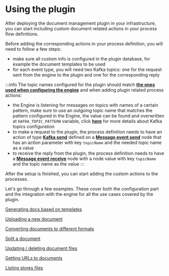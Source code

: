 # Using the plugin

After deploying the document management plugin in your infrastructure, you can start including custom document related actions in your process flow definitions.

Before adding the corresponding actions in your process definition, you will need to follow a few steps:

* make sure all custom info is configured in the plugin database, for example the document templates to be used
* for each event type, you will need two Kafka topics: one for the request sent from the engine to the plugin and one for the corresponding reply

:::info
The topic names configured for the plugin should match [**the ones used when configuring the engine**](../../../../platform-setup-guide/flowx-engine-setup-guide/flowx-engine-setup-guide.md#kafka-configuration) and when adding plugin related process actions:

* the Engine is listening for messages on topics with names of a certain pattern, make sure to use an outgoing topic name that matches the pattern configured in the Engine, the value can be found and overwritten at `KAFKA_TOPIC_PATTERN` variable, click [**here**](../../../../platform-setup-guide/flowx-engine-setup-guide/#kafka-configuration) for more details about Kafka topics configuration
* to make a request to the plugin, the process definition needs to have an action of type [**Kafka send**](../../../../../building-blocks/node/message-send-received-task-node.md#example-of-a-message-send-event) defined on a [**Message event send**](../../../../../building-blocks/node/message-send-received-task-node.md#message-send-task) node
 that has an action parameter with key `topicName` and the needed topic name as a value
* to receive the reply from the plugin, the process definition needs to have a [**Message event receive**](../../../../../building-blocks/node/message-send-received-task-node.md#message-receive-task) node with a node value with key `topicName` and the topic name as the value
:::

After the setup is finished, you can start adding the custom actions to the processes.

Let's go through a few examples. These cover both the configuration part and the integration with the engine for all the use cases covered by the plugin.


[Generating docs based on templates](../using-documents-plugin/generate-docs-based-on-templates/generate-docs-based-on-templates.md)

[Uploading a new document](./uploading-a-new-document.md)

[Converting documents to different formats](converting-documents-to-different-formats.md)

[Split a document](splitting-a-document.md)

[Updating / deleting document files](./updating-deleting-document-files.md)

[Getting URLs to documents](getting-urls-to-documents.md)

[Listing stores files](listing-stored-files.md)
